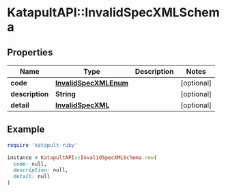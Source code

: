 # KatapultAPI::InvalidSpecXMLSchema

## Properties

| Name | Type | Description | Notes |
| ---- | ---- | ----------- | ----- |
| **code** | [**InvalidSpecXMLEnum**](InvalidSpecXMLEnum.md) |  | [optional] |
| **description** | **String** |  | [optional] |
| **detail** | [**InvalidSpecXML**](InvalidSpecXML.md) |  | [optional] |

## Example

```ruby
require 'katapult-ruby'

instance = KatapultAPI::InvalidSpecXMLSchema.new(
  code: null,
  description: null,
  detail: null
)
```

